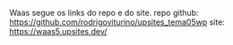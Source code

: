 Waas segue os links do repo e do site.
repo github: https://github.com/rodrigoviturino/upsites_tema05wp
site: https://waas5.upsites.dev/
